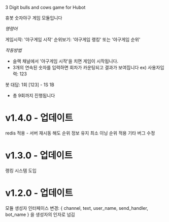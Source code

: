 3 Digit bulls and cows game for Hubot

휴봇 숫자야구 게임 모듈입니다


*명령어*

게임시작: '야구게임 시작'
순위보기: '야구게임 랭킹' 또는 '야구게임 순위'


*작동방법*

- 슬랙 채널에서 '야구게임 시작'을 치면 게임이 시작됩니다.
- 3개의 연속된 숫자를 입력하면 회차가 카운팅되고 결과가 보여집니다
ex) 
사용자입력:
123

봇 대답:
1회 [123] - 1S 1B

- 총 9회까지 진행됩니다



v1.4.0 - 업데이트
=================

redis 적용 - 서버 재시동 해도 순위 정보 유지
최소 이닝 순위 적용
기타 버그 수정



v1.3.0 - 업데이트
=================

랭킹 시스템 도입



v1.2.0 - 업데이트
=================

모듈 생성자 인터페이스 변경:
{ channel, text, user_name, send_handler, bot_name } 을 생성자의 인자로 넘김






